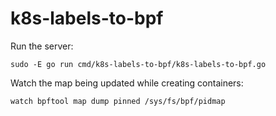 # k8s-labels-to-bpf

Run the server:
```
sudo -E go run cmd/k8s-labels-to-bpf/k8s-labels-to-bpf.go
```

Watch the map being updated while creating containers:
```
watch bpftool map dump pinned /sys/fs/bpf/pidmap
```
